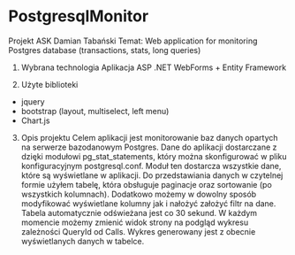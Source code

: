 # PostgresqlMonitor

Projekt ASK
Damian Tabański
Temat: Web application for monitoring Postgres database (transactions, stats, long queries)

1.	Wybrana technologia
Aplikacja ASP .NET WebForms + Entity Framework

2.	Użyte biblioteki
- jquery
- bootstrap (layout, multiselect, left menu)
- Chart.js

3.	Opis projektu
Celem aplikacji jest monitorowanie baz danych opartych na serwerze bazodanowym Postgres. Dane do aplikacji dostarczane z dzięki modułowi 
pg_stat_statements, który można skonfigurować w pliku konfiguracyjnym postgresql.conf. Moduł ten dostarcza wszystkie dane, które są 
wyświetlane w aplikacji. Do przedstawiania danych w czytelnej formie użyłem tabelę, która obsługuje paginacje oraz sortowanie 
(po wszystkich kolumnach). Dodatkowo możemy w dowolny sposób modyfikować wyświetlane kolumny jak i nałożyć założyć filtr na dane.
Tabela automatycznie odświeżana jest co 30 sekund. W każdym momencie możemy zmienić widok strony na podgląd wykresu zależności QueryId 
od Calls. Wykres generowany jest z obecnie wyświetlanych danych w tabelce.
